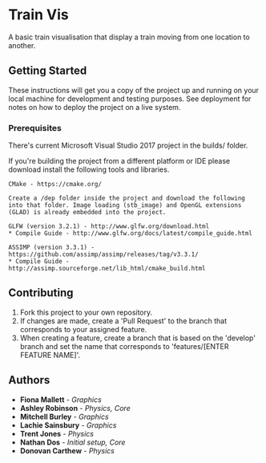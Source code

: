 # Train Vis

A basic train visualisation that display a train moving from one location to another.

## Getting Started

These instructions will get you a copy of the project up and running on your local machine for development and testing purposes. See deployment for notes on how to deploy the project on a live system.

### Prerequisites

There's current Microsoft Visual Studio 2017 project in the builds/ folder. 

If you're building the project from a different platform or IDE please download install the following tools and libraries.

```
CMake - https://cmake.org/

Create a /dep folder inside the project and download the following into that folder. Image loading (stb_image) and OpenGL extensions (GLAD) is already embedded into the project.

GLFW (version 3.2.1) - http://www.glfw.org/download.html
* Compile Guide - http://www.glfw.org/docs/latest/compile_guide.html

ASSIMP (version 3.3.1) - https://github.com/assimp/assimp/releases/tag/v3.3.1/
* Compile Guide - http://assimp.sourceforge.net/lib_html/cmake_build.html
```

## Contributing
1. Fork this project to your own repository.
2. If changes are made, create a 'Pull Request' to the branch that corresponds to your assigned feature.
3. When creating a feature, create a branch that is based on the 'develop' branch and set the name that corresponds to 'features/[ENTER FEATURE NAME]'.

## Authors

* **Fiona Mallett** - *Graphics*
* **Ashley Robinson** - *Physics, Core*
* **Mitchell Burley** - *Graphics*
* **Lachie Sainsbury** - *Graphics*
* **Trent Jones** - *Physics*
* **Nathan Dos** - *Initial setup, Core*
* **Donovan Carthew** - *Physics*

